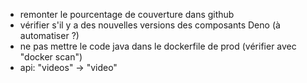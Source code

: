 - remonter le pourcentage de couverture dans github
- vérifier s'il y a des nouvelles versions des composants Deno (à automatiser ?)
- ne pas mettre le code java dans le dockerfile de prod (vérifier avec "docker
  scan")
- api: "videos" -> "video"
